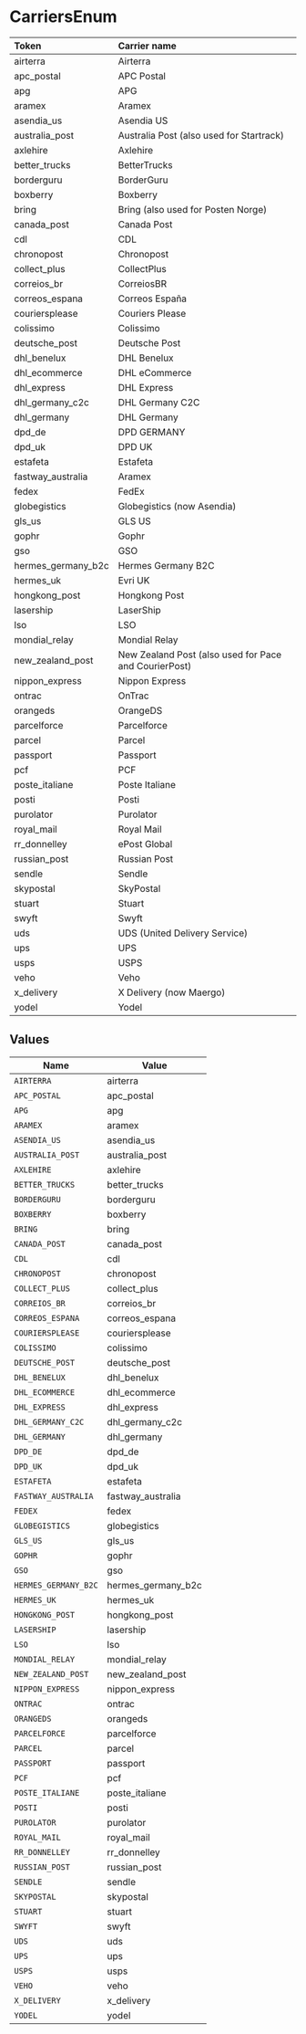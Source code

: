 # CarriersEnum

|Token | Carrier name|
|:---|:---|
| airterra | Airterra |
| apc_postal | APC Postal|
| apg | APG|
| aramex | Aramex|
| asendia_us | Asendia US|
| australia_post | Australia Post (also used for Startrack)|
| axlehire | Axlehire|
| better_trucks | BetterTrucks|
| borderguru | BorderGuru|
| boxberry | Boxberry|
| bring | Bring (also used for Posten Norge)|
| canada_post | Canada Post|
| cdl | CDL|
| chronopost | Chronopost|
| collect_plus | CollectPlus|
| correios_br | CorreiosBR|
| correos_espana | Correos España |
| couriersplease | Couriers Please|
| colissimo | Colissimo|
| deutsche_post | Deutsche Post|
| dhl_benelux | DHL Benelux|
| dhl_ecommerce | DHL eCommerce|
| dhl_express | DHL Express|
| dhl_germany_c2c | DHL Germany C2C|
| dhl_germany | DHL Germany|
| dpd_de | DPD GERMANY|
| dpd_uk | DPD UK|
| estafeta | Estafeta|
| fastway_australia | Aramex|
| fedex | FedEx|
| globegistics | Globegistics (now Asendia)|
| gls_us | GLS US|
| gophr | Gophr|
| gso | GSO|
| hermes_germany_b2c | Hermes Germany B2C|
| hermes_uk | Evri UK |
| hongkong_post | Hongkong Post|
| lasership | LaserShip|
| lso | LSO|
| mondial_relay | Mondial Relay|
| new_zealand_post | New Zealand Post (also used for Pace and CourierPost)|
| nippon_express | Nippon Express|
| ontrac | OnTrac|
| orangeds | OrangeDS|
| parcelforce | Parcelforce|
| parcel | Parcel|
| passport | Passport|
| pcf | PCF|
| poste_italiane | Poste Italiane |
| posti | Posti|
| purolator | Purolator|
| royal_mail | Royal Mail|
| rr_donnelley | ePost Global|
| russian_post | Russian Post|
| sendle | Sendle|
| skypostal | SkyPostal|
| stuart | Stuart|
| swyft | Swyft|
| uds | UDS (United Delivery Service)|
| ups | UPS|
| usps | USPS|
| veho | Veho |
| x_delivery | X Delivery (now Maergo)|
| yodel | Yodel|



## Values

| Name                 | Value                |
| -------------------- | -------------------- |
| `AIRTERRA`           | airterra             |
| `APC_POSTAL`         | apc_postal           |
| `APG`                | apg                  |
| `ARAMEX`             | aramex               |
| `ASENDIA_US`         | asendia_us           |
| `AUSTRALIA_POST`     | australia_post       |
| `AXLEHIRE`           | axlehire             |
| `BETTER_TRUCKS`      | better_trucks        |
| `BORDERGURU`         | borderguru           |
| `BOXBERRY`           | boxberry             |
| `BRING`              | bring                |
| `CANADA_POST`        | canada_post          |
| `CDL`                | cdl                  |
| `CHRONOPOST`         | chronopost           |
| `COLLECT_PLUS`       | collect_plus         |
| `CORREIOS_BR`        | correios_br          |
| `CORREOS_ESPANA`     | correos_espana       |
| `COURIERSPLEASE`     | couriersplease       |
| `COLISSIMO`          | colissimo            |
| `DEUTSCHE_POST`      | deutsche_post        |
| `DHL_BENELUX`        | dhl_benelux          |
| `DHL_ECOMMERCE`      | dhl_ecommerce        |
| `DHL_EXPRESS`        | dhl_express          |
| `DHL_GERMANY_C2C`    | dhl_germany_c2c      |
| `DHL_GERMANY`        | dhl_germany          |
| `DPD_DE`             | dpd_de               |
| `DPD_UK`             | dpd_uk               |
| `ESTAFETA`           | estafeta             |
| `FASTWAY_AUSTRALIA`  | fastway_australia    |
| `FEDEX`              | fedex                |
| `GLOBEGISTICS`       | globegistics         |
| `GLS_US`             | gls_us               |
| `GOPHR`              | gophr                |
| `GSO`                | gso                  |
| `HERMES_GERMANY_B2C` | hermes_germany_b2c   |
| `HERMES_UK`          | hermes_uk            |
| `HONGKONG_POST`      | hongkong_post        |
| `LASERSHIP`          | lasership            |
| `LSO`                | lso                  |
| `MONDIAL_RELAY`      | mondial_relay        |
| `NEW_ZEALAND_POST`   | new_zealand_post     |
| `NIPPON_EXPRESS`     | nippon_express       |
| `ONTRAC`             | ontrac               |
| `ORANGEDS`           | orangeds             |
| `PARCELFORCE`        | parcelforce          |
| `PARCEL`             | parcel               |
| `PASSPORT`           | passport             |
| `PCF`                | pcf                  |
| `POSTE_ITALIANE`     | poste_italiane       |
| `POSTI`              | posti                |
| `PUROLATOR`          | purolator            |
| `ROYAL_MAIL`         | royal_mail           |
| `RR_DONNELLEY`       | rr_donnelley         |
| `RUSSIAN_POST`       | russian_post         |
| `SENDLE`             | sendle               |
| `SKYPOSTAL`          | skypostal            |
| `STUART`             | stuart               |
| `SWYFT`              | swyft                |
| `UDS`                | uds                  |
| `UPS`                | ups                  |
| `USPS`               | usps                 |
| `VEHO`               | veho                 |
| `X_DELIVERY`         | x_delivery           |
| `YODEL`              | yodel                |